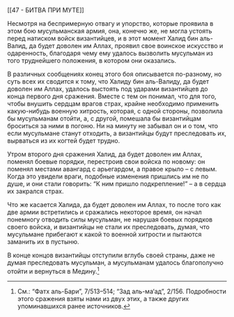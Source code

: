 [[47 - БИТВА ПРИ МУТЕ]]

Несмотря на беспримерную отвагу и упорство, которые проявила в этом бою мусульманская армия, она, конечно же, не могла устоять перед натиском войск византийцев, и в этот момент Халид бин аль-Валид, да будет доволен им Аллах, проявил свое воинское искусство и одаренность, благодаря чему ему удалось вызволить мусульман из того труднейшего положения, в котором они оказались.

В различных сообщениях конец этого боя описывается по-разному, но суть всех их сводится к тому, что Халиду бин аль-Валиду, да будет доволен им Аллах, удалось выстоять под ударами византийцев до конца первого дня сражения. Вместе с тем он понимал, что для того, чтобы внушить сердцам врагов страх, крайне необходимо применить какую-нибудь военную хитрость, которая, с одной стороны, позволила бы мусульманам отойти, а, с другой, помешала бы византийцам броситься за ними в погоню. Ни на минуту не забывал он и о том, что если мусульмане станут отходить, а византийцы будут преследовать их, вырваться из их когтей будет трудно.

Утром второго дня сражения Халид, да будет доволен им Аллах, поменял боевые порядки, перестроив свои войска по новому: он поменял местами авангард с арьегардом, а правое крыло – с левым. Когда это увидели враги, подобные изменения пришлись им не по душе, и они стали говорить: “К ним пришло подкрепление!” – а в сердца их закрался страх.

Что же касается Халида, да будет доволен им Аллах, то после того как две армии встретились и сражались некоторое время, он начал понемногу отводить силы мусульман, не нарушая боевых порядков своего войска, и византийцы не стали их преследовать, думая, что мусульмане прибегают к какой то военной хитрости и пытаются заманить их в пустыню.

В конце концов византийцы отступили вглубь своей страны, даже не думая преследовать мусульман, а мусульманам удалось благополучно отойти и вернуться в Медину.[^1]

[^1]: См.: “Фатх аль-Бари”, 7/513–514; “Зад аль-ма‘ад”, 2/156. Подробности этого сражения взяты нами из двух этих, а также других упоминавшихся ранее источников.


